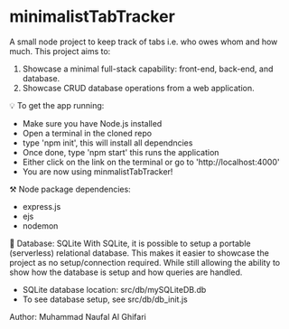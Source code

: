 # minimalistTabTracker
A small node project to keep track of tabs i.e. who owes whom and how much. This project aims to:
1. Showcase a minimal full-stack capability: front-end, back-end, and database.
2. Showcase CRUD database operations from a web application.

💡 To get the app running:
- Make sure you have Node.js installed
- Open a terminal in the cloned repo
- type 'npm init', this will install all dependncies
- Once done, type 'npm start' this runs the application
- Either click on the link on the terminal or go to 'http://localhost:4000'
- You are now using minmalistTabTracker!

⚒️ Node package dependencies:
- express.js
- ejs
- nodemon

💽 Database: SQLite
With SQLite, it is possible to setup a portable (serverless) relational database. This makes it easier to showcase the project as no setup/connection required. While still allowing the ability to show how the database is setup and how queries are handled. 
- SQLite database location: src/db/mySQLiteDB.db
- To see database setup, see src/db/db_init.js

Author: Muhammad Naufal Al Ghifari
